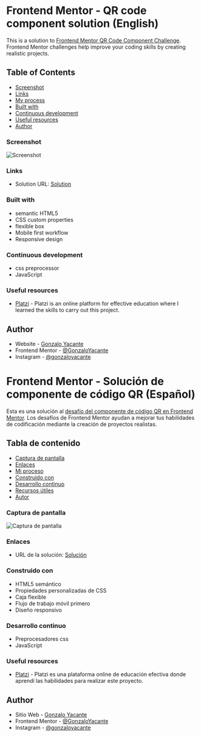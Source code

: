 # Frontend Mentor - QR code component solution (English)

This is a solution to [Frontend Mentor QR Code Component Challenge](https://www.frontendmentor.io/challenges/qr-code-component-iux_sIO_H). Frontend Mentor challenges help improve your coding skills by creating realistic projects.


## Table of Contents

- [Screenshot](#screenshot)
- [Links](#links)
- [My process](#my-process)
- [Built with](#built-with)
- [Continuous development](#continuous-development)
- [Useful resources](#useful-resources)
- [Author](#author)


### Screenshot

![Screenshot](./screenshot.jpg)


### Links

- Solution URL: [Solution](https://your-solution-url.com)


### Built with

- semantic HTML5
- CSS custom properties
- flexible box
- Mobile first workflow
- Responsive design


### Continuous development

- css preprocessor
- JavaScript


### Useful resources

- [Platzi](https://platzi.com) - Platzi is an online platform for effective education where I learned the skills to carry out this project.


## Author

- Website - [Gonzalo Yacante](https://gonzaloyacante.github.io/portafolio/)
- Frontend Mentor - [@GonzaloYacante](https://www.frontendmentor.io/profile/GonzaloYacante)
- Instagram - [@gonzaloyacante](https://www.instagram.com/gonzaloyacante/)

# Frontend Mentor - Solución de componente de código QR (Español)

Esta es una solución al [desafío del componente de código QR en Frontend Mentor](https://www.frontendmentor.io/challenges/qr-code-component-iux_sIO_H). Los desafíos de Frontend Mentor ayudan a mejorar tus habilidades de codificación mediante la creación de proyectos realistas.


## Tabla de contenido

- [Captura de pantalla](#captura-de-pantalla)
- [Enlaces](#enlaces)
- [Mi proceso](#mi-proceso)
- [Construido con](#construido-con)
- [Desarrollo continuo](#desarrollo-continuo)
- [Recursos útiles](#recursos-útiles)
- [Autor](#autor)


### Captura de pantalla

![Captura de pantalla](./screenshot.jpg)


### Enlaces

- URL de la solución: [Solución](https://your-solution-url.com)


### Construido con

- HTML5 semántico
- Propiedades personalizadas de CSS
- Caja flexible
- Flujo de trabajo móvil primero
- Diseño responsivo


### Desarrollo continuo

- Preprocesadores css
- JavaScript


### Useful resources

- [Platzi](https://platzi.com) - Platzi es una plataforma online de educación efectiva donde aprendí las habilidades para realizar este proyecto.


## Author

- Sitio Web - [Gonzalo Yacante](https://gonzaloyacante.github.io/portafolio/)
- Frontend Mentor - [@GonzaloYacante](https://www.frontendmentor.io/profile/GonzaloYacante)
- Instagram - [@gonzaloyacante](https://www.instagram.com/gonzaloyacante/)
